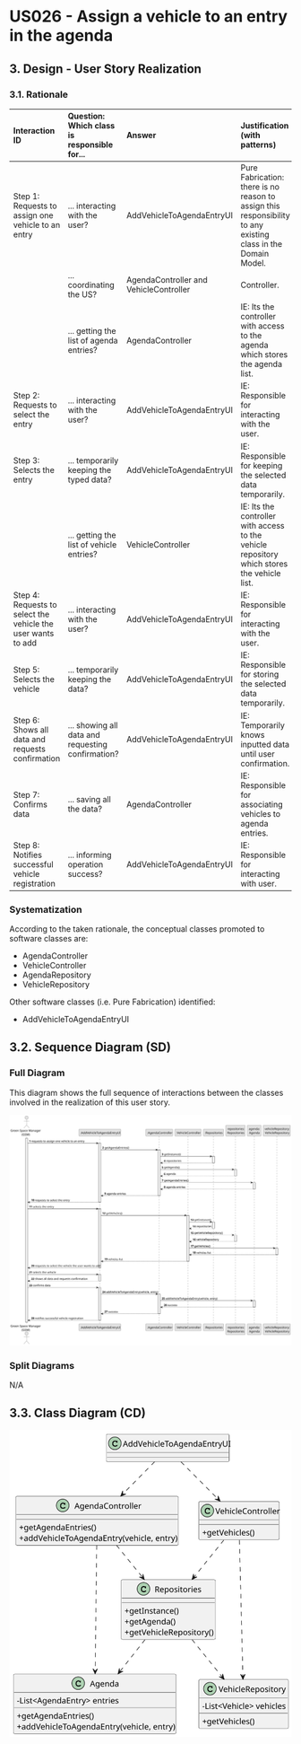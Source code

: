 # US026 - Assign a vehicle to an entry in the agenda

## 3. Design - User Story Realization

### 3.1. Rationale

| Interaction ID                                               | Question: Which class is responsible for...       | Answer                                   | Justification (with patterns)                                                                                 |
|:-------------------------------------------------------------|:--------------------------------------------------|:-----------------------------------------|:--------------------------------------------------------------------------------------------------------------|
| Step 1: Requests to assign one vehicle to an entry		         | 	... interacting with the user?                   | AddVehicleToAgendaEntryUI                | Pure Fabrication: there is no reason to assign this responsibility to any existing class in the Domain Model. |
| 			  		                                                      | ... coordinating the US?                          | AgendaController and VehicleController   | Controller.                                                                                                   |
|                                                              | ... getting the list of agenda entries?           | AgendaController                         | IE: Its the controller with access to the agenda which stores the agenda list.                                |
| Step 2: Requests to select the entry 		                      | ... interacting with the user?                    | AddVehicleToAgendaEntryUI                | IE: Responsible for interacting with the user.                                                                |
| Step 3: Selects the entry		                                  | ... temporarily keeping the typed data?           | AddVehicleToAgendaEntryUI                | IE: Responsible for keeping the selected data temporarily.                                                    |
|                                                              | ... getting the list of vehicle entries?          | VehicleController                        | IE: Its the controller with access to the vehicle repository which stores the vehicle list.                   |  
| Step 4: Requests to select the vehicle the user wants to add | ... interacting with the user?                    | AddVehicleToAgendaEntryUI                | IE: Responsible for interacting with the user.                                                                |
| Step 5: Selects the vehicle                                  | ... temporarily keeping the data?                 | AddVehicleToAgendaEntryUI                | IE: Responsible for storing the selected data temporarily.                                                    |
| Step 6: Shows all data and requests confirmation             | ... showing all data and requesting confirmation? | AddVehicleToAgendaEntryUI                | IE: Temporarily knows inputted data until user confirmation. |
| Step 7: Confirms data                                        | ... saving all the data?                          | AgendaController                         | IE:  Responsible for associating vehicles to agenda entries. |
| Step 8: Notifies successful vehicle registration             | ... informing operation success?                  | AddVehicleToAgendaEntryUI                | IE: Responsible for interacting with user. |

### Systematization ##

According to the taken rationale, the conceptual classes promoted to software classes are:

* AgendaController
* VehicleController
* AgendaRepository
* VehicleRepository

Other software classes (i.e. Pure Fabrication) identified:

* AddVehicleToAgendaEntryUI

## 3.2. Sequence Diagram (SD)

### Full Diagram

This diagram shows the full sequence of interactions between the classes involved in the realization of this user story.

![Sequence Diagram - Full](svg/us026-sequence-diagram-full.svg)

### Split Diagrams

N/A

## 3.3. Class Diagram (CD)

![Class Diagram](svg/us026-class-diagram.svg)